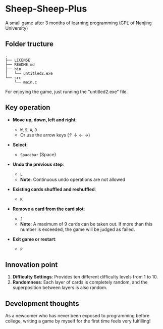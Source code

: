 # Sheep-Sheep-Plus

A small game after 3 months of learning programming (CPL of Nanjing University)



## Folder tructure

~~~
.
├── LICENSE
├── README.md
├── bin
│   └── untitled2.exe
└── src
    └── main.c
~~~

For enjoying the game, just running the "untitled2.exe" file.



## Key operation

- **Move up, down, left and right**:
  - `W`, `S`, `A`, `D`
  - Or use the arrow keys (↑ ↓ ← →)

- **Select**:
  - `Spacebar` (Space)

- **Undo the previous step**:
  - `L`
  - **Note**: Continuous undo operations are not allowed

- **Existing cards shuffled and reshuffled**:
  - `K`

- **Remove a card from the card slot**:
  - `J`
  - **Note**: A maximum of 9 cards can be taken out. If more than this number is exceeded, the game will be judged as failed.

- **Exit game or restart**:
  - `P`
  
  

## Innovation point
1. **Difficulty Settings**: Provides ten different difficulty levels from 1 to 10.
2. **Randomness**: Each layer of cards is completely random, and the superposition between layers is also random.



## Development thoughts
As a newcomer who has never been exposed to programming before college, writing a game by myself for the first time feels very fulfilling!